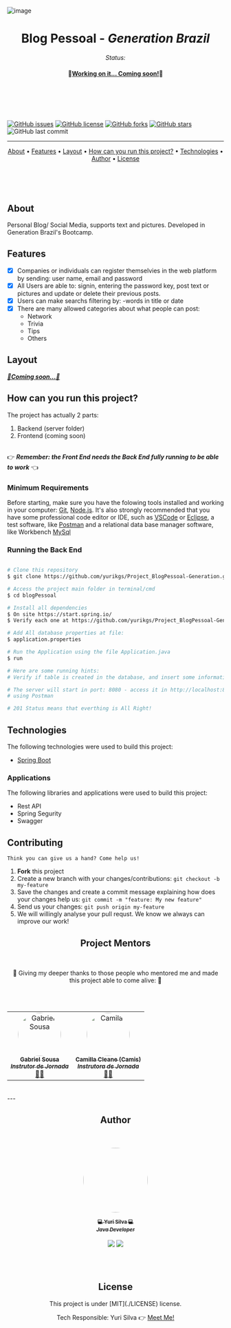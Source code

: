<p align="center">
	
 ![image](https://user-images.githubusercontent.com/38916533/144778112-b36eab6a-34ec-477b-bcb4-c8194a9590c8.png)
  <h1 align="center"> Blog Pessoal - <i>Generation Brazil</i> </h1>
  <p align="center"><i>Status:</i></p>
  <h4 id="status" align="center">
  🚀<b><a href="#status">Working on it... Coming soon!</a></b>🚀
</h4>
<br><br><br><br>

  [![GitHub issues](https://img.shields.io/github/issues/yurikgs/Project_BlogPessoal-Generation?logo=GitHub)](https://github.com/yurikgs/Project_BlogPessoal-Generation/issues)
  [![GitHub license](https://img.shields.io/github/license/yurikgs/Project_BlogPessoal-Generation?color=3&logo=Github)](https://github.com/yurikgs/Project_BlogPessoal-Generation)
  [![GitHub forks](https://img.shields.io/github/forks/yurikgs/Project_BlogPessoal-Generation?logo=GitHub)](https://github.com/yurikgs/Project_BlogPessoal-Generation/network)
  [![GitHub stars](https://img.shields.io/github/stars/yurikgs/Project_BlogPessoal-Generation?logo=github)](https://github.com/yurikgs/Project_BlogPessoal-Generation/stargazers)
  ![GitHub last commit](https://img.shields.io/github/last-commit/yurikgs/Project_BlogPessoal-Generation)

------------------------------------
<div align="center">
 <a href="#about">About</a> •
 <a href="#features">Features</a> •
 <a href="#layout">Layout</a> • 
 <a href="#how-to-run">How can you run this project?</a> • 
 <a href="#technologies">Technologies</a> • 
 <a href="#Author">Author</a> • 
 <a href="#license">License</a>
</div>

<br><br><br>
<h2 id="about" align="left">About</h2>

<p align="left">
Personal Blog/ Social Media, supports text and pictures.
Developed in Generation Brazil's Bootcamp.
</p>
   
   
<h2 id="features" align="left">Features</h2>

- [x] Companies or individuals can register themselvies in the web platform by sending: user name, email and password
- [x] All Users are able to: signin, entering the password key, post text or pictures and update or delete their previous posts. 
- [x] Users can make searchs filtering by:
	-words in title or date
- [x] There are many allowed categories about what people can post:
	- Network
	- Trivia
	- Tips
	- Others

<h2 id="layout" align="left">Layout</h2>

<a id="coming-soon-2" href="#coming-soon-2"><b><i>🚀Coming soon...🚀</i></b></a>



<h2 id="how-to-run" align="left">How can you run this project?</h2>

The project has actually 2 parts:

1. Backend (server folder) 
2. Frontend (coming soon)
<br>
👉 <i><b>Remember: the Front End needs the Back End fully running to be able to work</b></i> 👈
<br>

<h3 id="min-requirements" align="left">Minimum Requirements</h3>

Before starting, make sure you have the folowing tools installed and working in your computer:
[Git](https://git-scm.com), [Node.js](https://nodejs.org/en/). 
It's also strongly recommended that you have some professional code editor or IDE, such as [VSCode](https://code.visualstudio.com/) or [Eclipse](https://www.eclipse.org/downloads/), a test software, like [Postman](https://www.postman.com/) and a relational data base manager software, like Workbench [MySql](https://www.mysql.com/)


<h3 id="running-back-end" align="left">Running the Back End</h3>

```bash

# Clone this repository
$ git clone https://github.com/yurikgs/Project_BlogPessoal-Generation.git

# Access the project main folder in terminal/cmd
$ cd blogPessoal

# Install all dependencies
$ On site https://start.spring.io/
$ Verify each one at https://github.com/yurikgs/Project_BlogPessoal-Generation/blob/main/BackEnd/blogpessoal/pom.xml

# Add All database properties at file:
$ application.properties

# Run the Application using the file Application.java
$ run 

# Here are some running hints:
# Verify if table is created in the database, and insert some information

# The server will start in port: 8080 - access it in http://localhost:8080
# using Postman

# 201 Status means that everthing is All Right!

```
<h2 id="technologies" align="left">Technologies</h2>

The following technologies were used to build this project: 

- [Spring Boot](https://start.spring.io/)


### Applications

The following libraries and applications were used to build this project:

- Rest API
- Spring Segurity 
- Swagger

<h2 id="contributing" align="left">Contributing</h2>

	Think you can give us a hand? Come help us!

1. **Fork** this project
2. Create a new branch with your changes/contributions: `git checkout -b my-feature`
3. Save the changes and create a commit message explaining how does your changes help us: `git commit -m "feature: My new feature"`
4. Send us your changes: `git push origin my-feature`
5. We will willingly analyse your pull requst. We know we always can improve our work!


<h2 id="mentors" align="center">Project Mentors</h2>

<br>

<p align = "center">👏 Giving my deeper thanks to those people who mentored me and made this project able to come alive: 👏</p>

<br><br>

<table align = "center">
  <tr>
	<td align="center"><a href="https://www.linkedin.com/in/gabriel-sousa-m-grande/"><img style="border-radius: 50%;" src="https://media-exp1.licdn.com/dms/image/C4E03AQGwXXBR0C0YrQ/profile-displayphoto-shrink_800_800/0/1594757046565?e=1644451200&v=beta&t=xEMwRcyxSiuT6ViATp4gykU3q1D2prQ4eTiF7KPH5XI" width="100px;" alt="Gabriel Sousa"/><br /><sub><b>Gabriel Sousa <br> <i>Instrutor de Jornada</i> </b></sub></a><br /><a href="https://github.com/sousagabriell" title="Instrutor de Jornada Generation Brasil">👨‍🚀</a></td> 
	<td align="center"><a href="https://www.linkedin.com/in/camillacleane/"><img style="border-radius: 50%;" src="https://media-exp1.licdn.com/dms/image/C4E03AQFuCk_tWw2oLw/profile-displayphoto-shrink_800_800/0/1633649644301?e=1644451200&v=beta&t=BnHo-Px4VEvlQWFmVn5GdPDxjtcg2thdgr_ZhfMc_C0" width="100px;" alt="Camila"/><br /><sub><b>Camilla Cleane (Camis) <br> <i>Instrutora de Jornada</i></b></sub></a><br /><a href="https://github.com/camillacleanne" title="Instrutora Generation Brasil">👨‍🚀</a></td> 
	  
</tr>
</table>

<br>
---

<h2 id="Author" align="center">Author</h2>
<div align="center">
	<br><br>
<a href="https://www.linkedin.com/in/yuri-silva-09539713a/">
 <img style="border-radius: 50%;" src="https://media-exp1.licdn.com/dms/image/C4E03AQF1YAqVYl1J-w/profile-displayphoto-shrink_800_800/0/1576322800107?e=1644451200&v=beta&t=wmnMDEyJxIjbyrnfDC320KZO7ZtOM95CfdyaxB8OpEw" width="150px;" alt=""/>
 <br>
	
 <sub><b>💻 Yuri Silva 💻<br> <i>Java Developer</i></b></sub></a> <a href="https://www.linkedin.com/in/yuri-silva-09539713a/" title="YuriSilva"></a>
 <br><br>
	<a href="https://www.linkedin.com/in/yuri-silva-09539713a/"> <img src="https://img.shields.io/badge/Linkedin-Yuri%20Silva-blue"></a>
	<a href="mailto:yurikgs@outlook.com"> <img src="https://img.shields.io/badge/Mail-Yuri%20Silva-brightgreen"></a>
 <div>
	 
 <br><br>
<h2 id="license" align="center">License</h2>

<div align="center">
This project is under [MIT](./LICENSE) license.

Tech Responsible: Yuri Silva 👉 [Meet Me!](https://www.linkedin.com/in/yuri-silva-09539713a/)
</div>
	
	
	

